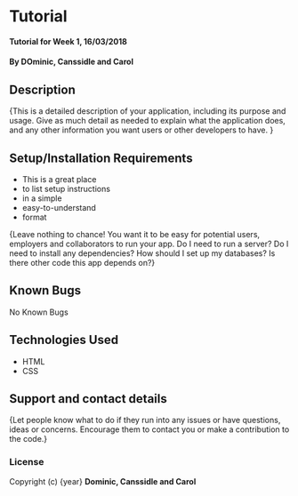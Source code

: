 # Tutorial

#### Tutorial for Week 1, 16/03/2018

#### By **DOminic, Canssidle and Carol**

## Description

{This is a detailed description of your application, including its purpose and usage.  Give as much detail as needed to explain what the application does, and any other information you want users or other developers to have. }

## Setup/Installation Requirements

* This is a great place
* to list setup instructions
* in a simple
* easy-to-understand
* format

{Leave nothing to chance! You want it to be easy for potential users, employers and collaborators to run your app. Do I need to run a server? Do I need to install any dependencies? How should I set up my databases? Is there other code this app depends on?}

## Known Bugs
No Known Bugs

## Technologies Used
* HTML
* CSS

## Support and contact details
{Let people know what to do if they run into any issues or have questions, ideas or concerns.  Encourage them to contact you or make a contribution to the code.}

### License
Copyright (c) {year} **Dominic, Canssidle and Carol**